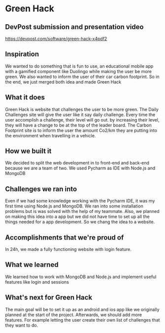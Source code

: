 # Green Hack
## DevPost submission and presentation video 
https://devpost.com/software/green-hack-x4pdf2
## Inspiration
We wanted to do something that is fun to use, an educational mobile app with a gamified component like Duolingo while making the user be more green. We also wanted to inform the user of their car carbon footprint. So in the end, we just merged both idea and made Green Hack
## What it does
Green Hack is website that challenges the user to be more green. The Daily Challenges site will give the user like it say daily challenge. Every time the user accomplish a challenge, their level will go out. by increasing their level, they will have a change to be at the top of the leader board. The Carbon Footprint site is to inform the user the amount Co2/km they are putting into the environment when travelling in a vehicle.
## How we built it
We decided to split the web development in to front-end and back-end because we are a team of two. We used Pycharm as IDE with Node.js and MongoDB
## Challenges we ran into
Even if we had some knowledge working with the Pycharm IDE, it was my first time using Node.js and MongoDB. We ran into some installation problems but is was solved with the help of my teammate. Also, we planned on making this idea into a app but we did not have time to set up all the things needed for a app development. So we chang the idea to a website.
## Accomplishments that we're proud of
In 24h, we made a fully functioning website with login feature.
## What we learned
We learned how to work with MongoDB and Node.js and implement useful features like login and sessions
## What's next for Green Hack
The main goal will be to set it up as an android and ios app like we originally planned at the start of the project. Afterwards, we should add more features. For example letting the user create their own list of challenges that they want to do.
